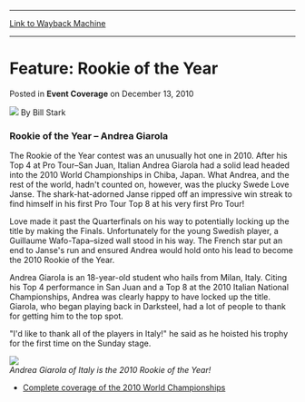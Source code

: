 
---
[Link to Wayback Machine](https://web.archive.org/web/20211130222721/https://magic.wizards.com/en/events/coverage/2010WC/rookie-of-the-year)

[_metadata_:author]:- "Bill Stark"
[_metadata_:description]:- "Rookie of the Year – Andrea Giarola The Rookie of the Year contest was an unusually hot one in 2010. After his Top 4 at Pro Tour–San Juan, Italian Andrea Giarola had a solid lead headed into the 2010 World Championships in Chiba, Japan. What Andrea, and the rest of the world, hadn't counted on, however, was the plucky Swede Love Janse. The shark-hat-adorned Janse ripped off an"
[_metadata_:generator]:- "Drupal 7 (http://drupal.org)"
[_metadata_:node]:- "346306"
[_metadata_:publish_date]:- "2010-12-13"
[_metadata_:source]:- "div-main-content"
[_metadata_:title]:- "Feature: Rookie of the Year"
[_metadata_:wayback_capture_timestamp]:- "2021-11-30 22:27:21"
[_metadata_:wayback_raw_url]:- "https://web.archive.org/web/20211130222721id_/https://magic.wizards.com/en/events/coverage/2010WC/rookie-of-the-year"
[_metadata_:wayback_url]:- "https://magic.wizards.com/en/events/coverage/2010WC/rookie-of-the-year"
---


Feature: Rookie of the Year
===========================



 Posted in **Event Coverage**
 on December 13, 2010 






![](https://media.magic.wizards.com/styles/auth_small/public/images/person/authorpic_BillStark.jpg)
By Bill Stark











### Rookie of the Year – Andrea Giarola


The Rookie of the Year contest was an unusually hot one in 2010. After his Top 4 at Pro Tour–San Juan, Italian Andrea Giarola had a solid lead headed into the 2010 World Championships in Chiba, Japan. What Andrea, and the rest of the world, hadn't counted on, however, was the plucky Swede Love Janse. The shark-hat-adorned Janse ripped off an impressive win streak to find himself in his first Pro Tour Top 8 at his very first Pro Tour!


Love made it past the Quarterfinals on his way to potentially locking up the title by making the Finals. Unfortunately for the young Swedish player, a Guillaume Wafo-Tapa–sized wall stood in his way. The French star put an end to Janse's run and ensured Andrea would hold onto his lead to become the 2010 Rookie of the Year.


Andrea Giarola is an 18-year-old student who hails from Milan, Italy. Citing his Top 4 performance in San Juan and a Top 8 at the 2010 Italian National Championships, Andrea was clearly happy to have locked up the title. Giarola, who began playing back in Darksteel, had a lot of people to thank for getting him to the top spot.


"I'd like to thank all of the players in Italy!" he said as he hoisted his trophy for the first time on the Sunday stage.


![](https://media.wizards.com/legacy/mtg/images/daily/events/worlds10/giarola.jpg)  
*Andrea Giarola of Italy is the 2010 Rookie of the Year!*


* [Complete coverage of the 2010 World Championships](/node/340296)






